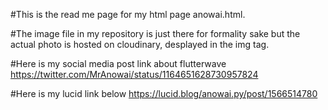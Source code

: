 
#This is the read me page for my html page anowai.html.

#The image file in my repository is just there for formality sake but the actual photo is hosted on cloudinary, desplayed in the img tag.

#Here is my social media post link about flutterwave
https://twitter.com/MrAnowai/status/1164651628730957824

#Here is my lucid link below
https://lucid.blog/anowai.py/post/1566514780